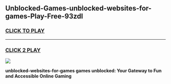 
## Unblocked-Games-unblocked-websites-for-games-Play-Free-93zdl
<h3>
<a href="https://premium76.site?title=unblocked-websites-for-games&ref=15A">CLICK TO PLAY</a></h3>
<hr>

<h3>
<a href="https://premium76.site?title=unblocked-websites-for-games&ref=15A">CLICK 2 PLAY</a>
  
</h3>

<a href="https://premium76.site?title=unblocked-websites-for-games&ref=15A"><img src="https://clearcache.store/games.png"></a>


**unblocked-websites-for-games games unblocked: Your Gateway to Fun and Accessible Online Gaming**
